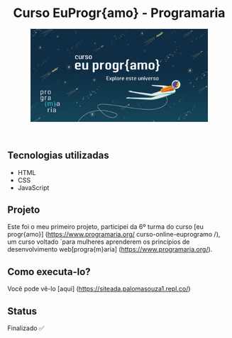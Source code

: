 <h1 align="center">
    Curso EuProgr{amo} - Programaria
</h1>

<p align="center">
    <img src="euprogramologo.png" width="400px" />
</p>

<br />

## Tecnologias utilizadas
- HTML
- CSS
- JavaScript

## Projeto
Este foi o meu primeiro projeto, participei da 6º turma do curso [eu progr{amo}] (https://www.programaria.org/ curso-online-euprogramo /), um curso voltado ´para mulheres aprenderem os princípios de desenvolvimento web[progra{m}aria] (https://www.programaria.org/).

## Como executa-lo?
Você pode vê-lo [aqui] (https://siteada.palomasouza1.repl.co/) 

## Status
Finalizado ✅

